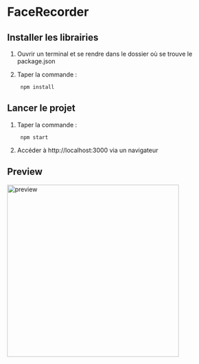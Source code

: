 # FaceRecorder

## Installer les librairies

1) Ouvrir un terminal et se rendre dans le dossier où se trouve le package.json
2) Taper la commande :  

        npm install

## Lancer le projet

1) Taper la commande :  
    
        npm start

2) Accéder à http://localhost:3000 via un navigateur

## Preview

<img src="/resources/preview.png?raw=true" alt="preview" style="width: 400px;"/>
